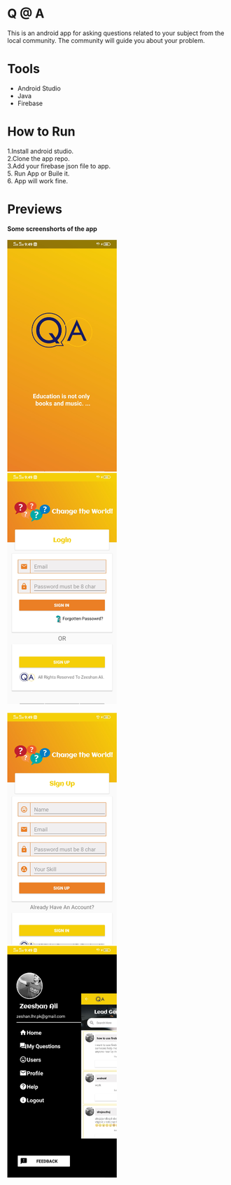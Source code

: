 # Q @ A
This is an android app for asking questions related to your subject from the local community. The community will guide you about your problem.
# Tools
<ul>
  <li>Android Studio</li>
  <li> Java</li>
  <li>Firebase</li>
</ul> 

# How to Run
1.Install android studio.<br>
2.Clone the app repo.<br>
3.Add your firebase json file to app.<br>
5. Run App or Buile it.<br>
6. App will work fine.<br>
# Previews
<b>Some screenshorts of the app</b><br><br>
    <img src="screenshorts/1.jpg" width="250" > &nbsp; &nbsp;
<img src="screenshorts/2.jpg" width="250" ><br><br>
<img src="screenshorts/3.jpg" width="250" >&nbsp; &nbsp;
<img src="screenshorts/4.jpg" width="250" >


